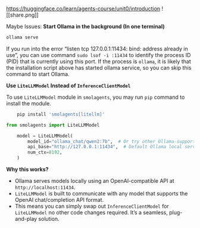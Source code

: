 https://huggingface.co/learn/agents-course/unit0/introduction
![[share.png]]

Maybe Issues:
**Start Ollama in the background (In one terminal)**
```python
ollama serve
```

If you run into the error “listen tcp 127.0.0.1:11434: bind: address already in use”, you can use command `sudo lsof -i :11434` to identify the process ID (PID) that is currently using this port. If the process is `ollama`, it is likely that the installation script above has started ollama service, so you can skip this command to start Ollama.

**Use `LiteLLMModel` Instead of `InferenceClientModel`**

To use `LiteLLMModel` module in `smolagents`, you may run `pip` command to install the module.

```python
    pip install 'smolagents[litellm]'
```

```python
from smolagents import LiteLLMModel

    model = LiteLLMModel(
        model_id="ollama_chat/qwen2:7b",  # Or try other Ollama-supported models
        api_base="http://127.0.0.1:11434",  # Default Ollama local server
        num_ctx=8192,
    )
```

**Why this works?**
- Ollama serves models locally using an OpenAI-compatible API at `http://localhost:11434`.
- `LiteLLMModel` is built to communicate with any model that supports the OpenAI chat/completion API format.
- This means you can simply swap out `InferenceClientModel` for `LiteLLMModel` no other code changes required. It’s a seamless, plug-and-play solution.